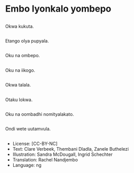 # Embo lyonkalo yombepo

##
Okwa kukuta.

##
Etango olya pupyala.

##
Oku na ombepo.

##
Oku na iikogo.

##
Okwa talala.

##
Otaku lokwa.

##
Oku na oombadhi nomityalakato.

##
Ondi wete uutamvula.

##
* License: [CC-BY-NC]
* Text: Clare Verbeek, Thembani Dladla, Zanele Buthelezi
* Illustration: Sandra McDougall, Ingrid Schechter
* Translation: Rachel Nandjembo
* Language: ng

